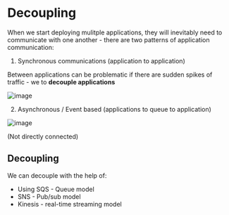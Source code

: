 # Decoupling

When we start deploying mulitple applications, they will inevitably need to communicate with one another - there are two patterns of application communication:

1. Synchronous communications (application to application)

Between applications can be problematic if there are sudden spikes of traffic - we to **decouple applications**

![image](https://github.com/UpheldSmile/Virtual-Network/assets/49825639/2cc43c2e-001c-4a96-b537-ce3a67a0db1c)

2. Asynchronous / Event based (applications to queue to application)

![image](https://github.com/UpheldSmile/Virtual-Network/assets/49825639/eb0bbad0-7ba8-4c69-8483-26583631eade)

(Not directly connected)

## Decoupling

We can decouple with the help of:
- Using SQS - Queue model
- SNS - Pub/sub model
- Kinesis - real-time streaming model

